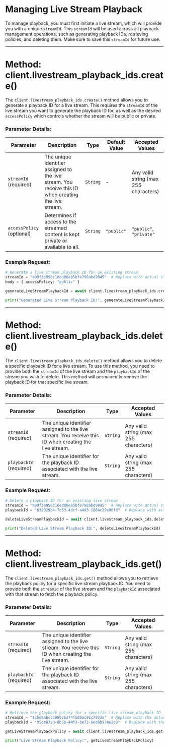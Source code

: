 # Managing Live Stream Playback

To manage playback, you must first initiate a live stream, which will provide you with a unique `streamId`. This `streamId` will be used across all playback management operations, such as generating playback IDs, retrieving policies, and deleting them. Make sure to save this `streamId` for future use.

---

# Method: client.livestream_playback_ids.create()

The `client.livestream_playback_ids.create()` method allows you to generate a playback ID for a live stream. This requires the `streamId` of the live stream you want to generate the playback ID for, as well as the desired `accessPolicy` which controls whether the stream will be public or private.

### Parameter Details:

| **Parameter**             | **Description**                                                                                       | **Type** | **Default Value** | **Accepted Values**                   |
| ------------------------- | ----------------------------------------------------------------------------------------------------- | -------- | ----------------- | ------------------------------------- |
| `streamId` (required)     | The unique identifier assigned to the live stream. You receive this ID when creating the live stream. | `String` | -                 | Any valid string (max 255 characters) |
| `accessPolicy` (optional) | Determines if access to the streamed content is kept private or available to all.                     | `String` | `"public"`        | `"public"`, `"private"`               |

### Example Request:

```python
# Generate a live stream playback ID for an existing stream
streamId = "a09f3e958c16ed00e85bfe798abd9845"  # Replace with actual stream ID
body = { accessPolicy: "public" }

generateLiveStreamPlaybackId = await client.livestream_playback_ids.create(streamId, body)

print("Generated Live Stream Playback ID:", generateLiveStreamPlaybackId)
```

---

# Method: client.livestream_playback_ids.delete()

The `client.livestream_playback_ids.delete()` method allows you to delete a specific playback ID for a live stream. To use this method, you need to provide both the `streamId` of the live stream and the `playbackId` of the stream you wish to delete. This method will permanently remove the playback ID for that specific live stream.

### Parameter Details:

| **Parameter**           | **Description**                                                                                       | **Type** | **Accepted Values**                   |
| ----------------------- | ----------------------------------------------------------------------------------------------------- | -------- | ------------------------------------- |
| `streamId` (required)   | The unique identifier assigned to the live stream. You receive this ID when creating the live stream. | `String` | Any valid string (max 255 characters) |
| `playbackId` (required) | The unique identifier for the playback ID associated with the live stream.                            | `String` | Any valid string (max 255 characters) |

### Example Request:

```python
# Delete a playback ID for an existing live stream
streamId = "a09f3e958c16ed00e85bfe798abd9845"  # Replace with actual stream ID
playbackId = "632029b4-7c53-4dcf-a4d3-1884c29e90f8"  # Replace with actual playback ID

deleteLiveStreamPlaybackId = await client.livestream_playback_ids.delete(streamId, playbackId)

print("Deleted Live Stream Playback ID:", deleteLiveStreamPlaybackId)
```

---

# Method: client.livestream_playback_ids.get()

The `client.livestream_playback_ids.get()` method allows you to retrieve the playback policy for a specific live stream playback ID. You need to provide both the `streamId` of the live stream and the `playbackId` associated with that stream to fetch the playback policy.

### Parameter Details:

| **Parameter**           | **Description**                                                                                       | **Type** | **Accepted Values**                   |
| ----------------------- | ----------------------------------------------------------------------------------------------------- | -------- | ------------------------------------- |
| `streamId` (required)   | The unique identifier assigned to the live stream. You receive this ID when creating the live stream. | `String` | Any valid string (max 255 characters) |
| `playbackId` (required) | The unique identifier for the playback ID associated with the live stream.                            | `String` | Any valid string (max 255 characters) |

### Example Request:

```python
# Retrieve the playback policy for a specific live stream playback ID
streamId = "1c5e8abcc2080cba74f5d0ac91c7833e"  # Replace with the actual stream ID
playbackId = "95ce872d-0b58-44f3-be72-8ed8b97ee2c9"  # Replace with the actual playback ID

getLiveStreamPlaybackPolicy = await client.livestream_playback_ids.get(streamId, playbackId)

print("Live Stream Playback Policy:", getLiveStreamPlaybackPolicy)
```
